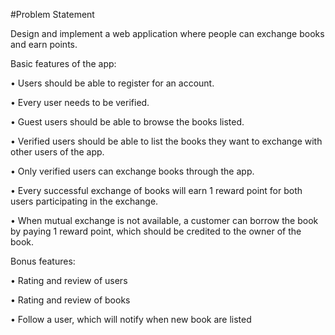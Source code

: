 
#Problem Statement

Design and implement a web application where people can exchange books and earn points.

Basic features of the app:

  • Users should be able to register for an account.
  
  • Every user needs to be verified.
  
  • Guest users should be able to browse the books listed.
  
  • Verified users should be able to list the books they want to exchange with other users of the app.
  
  • Only verified users can exchange books through the app.
  
  • Every successful exchange of books will earn 1 reward point for both users participating in the exchange.
  
  • When mutual exchange is not available, a customer can borrow the book by paying 1 reward point, which should be credited to the owner of the book.

Bonus features:

  • Rating and review of users
  
  • Rating and review of books
  
  • Follow a user, which will notify when new book are listed
